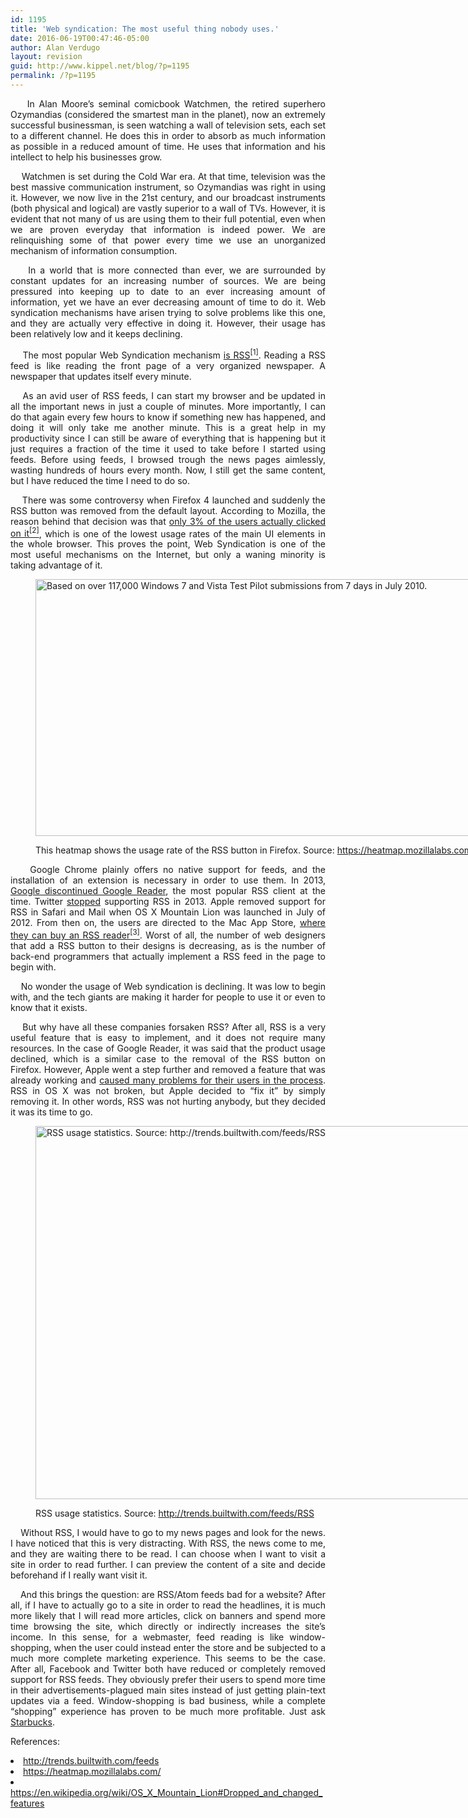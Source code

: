 ```yaml
---
id: 1195
title: 'Web syndication: The most useful thing nobody uses.'
date: 2016-06-19T00:47:46-05:00
author: Alan Verdugo
layout: revision
guid: http://www.kippel.net/blog/?p=1195
permalink: /?p=1195
---
```

<p style="text-align: justify;">
      In Alan Moore&#8217;s seminal comicbook Watchmen, the retired superhero Ozymandias (considered the smartest man in the planet), now an extremely successful businessman, is seen watching a wall of television sets, each set to a different channel. He does this in order to absorb as much information as possible in a reduced amount of time. He uses that information and his intellect to help his businesses grow.
</p>

<p style="text-align: justify;">
      Watchmen is set during the Cold War era. At that time, television was the best massive communication instrument, so Ozymandias was right in using it. However, we now live in the 21st century, and our broadcast instruments (both physical and logical) are vastly superior to a wall of TVs. However, it is evident that not many of us are using them to their full potential, even when we are proven everyday that information is indeed power. We are relinquishing some of that power every time we use an unorganized mechanism of information consumption.
</p>

<p style="text-align: justify;">
      In a world that is more connected than ever, we are surrounded by constant updates for an increasing number of sources. We are being pressured into keeping up to date to an ever increasing amount of information, yet we have an ever decreasing amount of time to do it. Web syndication mechanisms have arisen trying to solve problems like this one, and they are actually very effective in doing it. However, their usage has been relatively low and it keeps declining.
</p>

<p style="text-align: justify;">
      The most popular Web Syndication mechanism <a href="http://trends.builtwith.com/feeds" target="_blank">is RSS<sup>[1]</sup></a>. Reading a RSS feed is like reading the front page of a very organized newspaper. A newspaper that updates itself every minute.
</p>

<p style="text-align: justify;">
      As an avid user of RSS feeds, I can start my browser and be updated in all the important news in just a couple of minutes. More importantly, I can do that again every few hours to know if something new has happened, and doing it will only take me another minute. This is a great help in my productivity since I can still be aware of everything that is happening but it just requires a fraction of the time it used to take before I started using feeds. Before using feeds, I browsed trough the news pages aimlessly, wasting hundreds of hours every month. Now, I still get the same content, but I have reduced the time I need to do so.
</p>

<p style="text-align: justify;">
      There was some controversy when Firefox 4 launched and suddenly the RSS button was removed from the default layout. According to Mozilla, the reason behind that decision was that <a href="https://heatmap.mozillalabs.com/" target="_blank">only 3% of the users actually clicked on it<sup>[2]</sup></a>, which is one of the lowest usage rates of the main UI elements in the whole browser. This proves the point, Web Syndication is one of the most useful mechanisms on the Internet, but only a waning minority is taking advantage of it.
</p><figure id="attachment_979" aria-describedby="caption-attachment-979" style="width: 978px" class="wp-caption aligncenter">

[<img class="wp-image-979 size-full" src="http://li106-124.members.linode.com/blog/wp-content/uploads/2015/11/heatmap.png" alt="Based on over 117,000 Windows 7 and Vista Test Pilot submissions from 7 days in July 2010." width="978" height="411" />](http://li106-124.members.linode.com/blog/wp-content/uploads/2015/11/heatmap.png)<figcaption id="caption-attachment-979" class="wp-caption-text">This heatmap shows the usage rate of the RSS button in Firefox. Source: <a href="https://heatmap.mozillalabs.com/" target="_blank">https://heatmap.mozillalabs.com/</a></figcaption></figure> 

<p style="text-align: justify;">
      Google Chrome plainly offers no native support for feeds, and the installation of an extension is necessary in order to use them. In 2013, <a href="http://www.cnet.com/news/google-closes-the-book-on-reader-announces-july-1-sunset/" target="_blank">Google discontinued Google Reader</a>, the most popular RSS client at the time. Twitter <a href="https://twittercommunity.com/t/rss-feeds/6379/2" target="_blank">stopped</a> supporting RSS in 2013. Apple removed support for RSS in Safari and Mail when OS X Mountain Lion was launched in July of 2012. From then on, the users are directed to the Mac App Store, <a href="https://en.wikipedia.org/wiki/OS_X_Mountain_Lion#Dropped_and_changed_features" target="_blank">where they can buy an RSS reader<sup>[3]</sup></a>. Worst of all, the number of web designers that add a RSS button to their designs is decreasing, as is the number of back-end programmers that actually implement a RSS feed in the page to begin with.
</p>

<p style="text-align: justify;">
      No wonder the usage of Web syndication is declining. It was low to begin with, and the tech giants are making it harder for people to use it or even to know that it exists.
</p>

<p style="text-align: justify;">
      But why have all these companies forsaken RSS? After all, RSS is a very useful feature that is easy to implement, and it does not require many resources. In the case of Google Reader, it was said that the product usage declined, which is a similar case to the removal of the RSS button on Firefox. However, Apple went a step further and removed a feature that was already working and <a href="http://www.macobserver.com/tmo/article/apples_safari_6_rss_blunder" target="_blank">caused many problems for their users in the process</a>. RSS in OS X was not broken, but Apple decided to &#8220;fix it&#8221; by simply removing it. In other words, RSS was not hurting anybody, but they decided it was its time to go.
</p><figure id="attachment_1192" aria-describedby="caption-attachment-1192" style="width: 714px" class="wp-caption aligncenter">

[<img class="size-full wp-image-1192" src="http://li106-124.members.linode.com/blog/wp-content/uploads/2016/06/2016-06-19-000839_1920x1056_scrot.png" alt="RSS usage statistics. Source: http://trends.builtwith.com/feeds/RSS" width="714" height="597" />](http://trends.builtwith.com/feeds/RSS)<figcaption id="caption-attachment-1192" class="wp-caption-text">RSS usage statistics. Source: <a href="http://trends.builtwith.com/feeds/RSS" target="_blank">http://trends.builtwith.com/feeds/RSS</a></figcaption></figure> 

<p style="text-align: justify;">
      Without RSS, I would have to go to my news pages and look for the news. I have noticed that this is very distracting. With RSS, the news come to me, and they are waiting there to be read. I can choose when I want to visit a site in order to read further. I can preview the content of a site and decide beforehand if I really want visit it.
</p>

<p style="text-align: justify;">
      And this brings the question: are RSS/Atom feeds bad for a website? After all, if I have to actually go to a site in order to read the headlines, it is much more likely that I will read more articles, click on banners and spend more time browsing the site, which directly or indirectly increases the site&#8217;s income. In this sense, for a webmaster, feed reading is like window-shopping, when the user could instead enter the store and be subjected to a much more complete marketing experience. This seems to be the case. After all, Facebook and Twitter both have reduced or completely removed support for RSS feeds. They obviously prefer their users to spend more time in their advertisements-plagued main sites instead of just getting plain-text updates via a feed. Window-shopping is bad business, while a complete &#8220;shopping&#8221; experience has proven to be much more profitable. Just ask <a href="http://starbucksexperience.net/" target="_blank">Starbucks</a>.
</p>

<p style="text-align: justify;">
  References:
</p>

<li style="text-align: justify;">
  <a href="http://trends.builtwith.com/feeds" target="_blank">http://trends.builtwith.com/feeds</a>
</li>
<li style="text-align: justify;">
  <a href="https://heatmap.mozillalabs.com/" target="_blank">https://heatmap.mozillalabs.com/</a>
</li>
<li style="text-align: justify;">
  <a href="https://en.wikipedia.org/wiki/OS_X_Mountain_Lion#Dropped_and_changed_features" target="_blank">https://en.wikipedia.org/wiki/OS_X_Mountain_Lion#Dropped_and_changed_features</a>
</li>